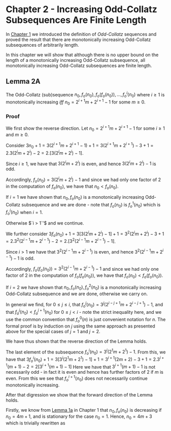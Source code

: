 # Chapter 2 - Increasing Odd-Collatz Subsequences Are Finite Length

In [Chapter 1](Chapter-1-Unbounded-Length-Increasing-Odd-Collatz-Sequences.md) we introduced the definition of _Odd-Collatz_ sequences and proved the result that there are monotonically increasing Odd-Collatz subsequences of arbitrarily length.

In this chapter we will show that although there is no upper bound on the length of a monotonically increasing Odd-Collatz subsequence, all monotonically increasing Odd-Collatz subsequences are finite length.

## Lemma 2A

The Odd-Collatz (sub)sequence $`n_0, f_o(n_0), f_o(f_o(n_0)), \dots, f_o^{i}(n_0)`$ where $`i \geq 1`$ is monotonically increasing _iff_ $`n_0 = 2^{i+1}m + 2^{i+1} - 1`$ for some $`m \geq 0`$.

### Proof

We first show the reverse direction. Let $`n_0 = 2^{i+1}m + 2^{i+1} - 1`$ for some $`i \geq 1`$ and $`m \geq 0`$.

Consider $`3n_0+1 = 3(2^{i+1}m + 2^{i+1} - 1) + 1 = 3(2^{i+1}m + 2^{i+1}) - 3 + 1 = 2.3(2^{i}m + 2^{i}) - 2 = 2.[3(2^{i}m + 2^{i}) - 1]`$.

Since $`i \geq 1`$, we have that $`3(2^{i}m + 2^{i})`$ is even, and hence $`3(2^{i}m + 2^{i}) - 1`$ is odd.

Accordingly, $`f_o(n_0) = 3(2^{i}m + 2^{i}) - 1`$ and since we had only one factor of 2 in the computation of $`f_o(n_0)`$, we have that $`n_0 < f_o(n_0)`$.

If $`i = 1`$ we have shown that $`n_0, f_o(n_0)`$ is a monotonically increasing Odd-Collatz subsequence and we are done - note that $`f_o(n_0)`$ is $`f_o^1(n_0)`$ which is $`f_o^i(n_0)`$ when $`i = 1`$. 

Otherwise $`i > 1`'$ and we continue.

We further consider $`3f_o(n_0) + 1 = 3[3(2^{i}m + 2^{i}) - 1] + 1 = 3^2(2^{i}m + 2^{i}) - 3 + 1 = 2.3^2(2^{i-1}m + 2^{i-1}) - 2 = 2.[3^2(2^{i-1}m + 2^{i-1}) - 1]`$.

Since $`i > 1`$ we have that $`3^2(2^{i-1}m + 2^{i-1})`$ is even, and hence $`3^2(2^{i-1}m + 2^{i-1}) - 1`$ is odd.

Accordingly, $`f_o(f_o(n_0)) = 3^2(2^{i-1}m + 2^{i-1}) - 1`$ and since we had only one factor of 2 in the computation of $`f_o(f_o(n_0))`$, we have that $`f_o(n_0) < f_o(f_o(n_0))`$.

If $`i = 2`$ we have shown that $`n_0, f_o(n_0), f_o^2(n_0)`$ is a monotonically increasing Odd-Collatz subsequence and we are done, otherwise we carry on.

In general we find, for $`0 \leq j \leq i`$, that $`f_o^j(n_0) = 3^j(2^{i-j+1}m + 2^{i-j+1}) - 1`$, and that $`f_o^j(n_0) < f_o^{j+1}(n_0)`$ for $`0 \leq j < i`$ - note the strict inequality here, and we use the common convention that $`f_o^0(n)`$ is just convenient notation for $`n`$. The formal proof is by induction on $`j`$ using the same approach as presented above for the special cases of $`j = 1`$ and $`j = 2`$.

We have thus shown that the reverse direction of the Lemma holds.

The last element of the subsequence $`f_o^i(n_0) = 3^i(2^{1}m + 2^{1}) - 1`$. From this, we have that $`3f_o^i(n_0) + 1 = 3[3^i(2^{1}m + 2^{1}) - 1] + 1 = 3^{i+1}(2m + 2) - 3 + 1 = 2.3^{i+1}(m + 1) - 2 = 2[3^{i+1}(m + 1) - 1]`$ Here we have that $`3^{i+1}(m + 1) - 1`$ is not necessarily odd - in fact it is even and hence has further factors of 2 if $`m`$ is even. From this we see that $`f_o^{i+1}(n_0)`$ does not necessarily continue monotonically increasing.

After that digression we show that the forward direction of the Lemma holds.

Firstly, we know from [Lemma 1a](Chapter-1-Unbounded-Length-Increasing-Odd-Collatz-Sequences.md#lemma-1a) in Chapter 1 that $`n_0, f_o(n_0)`$ is decreasing if $`n_0 = 4m+1`$, and is stationary for the case $`n_0 = 1`$. Hence, $`n_0 = 4m+3`$ which is trivially rewritten as 







